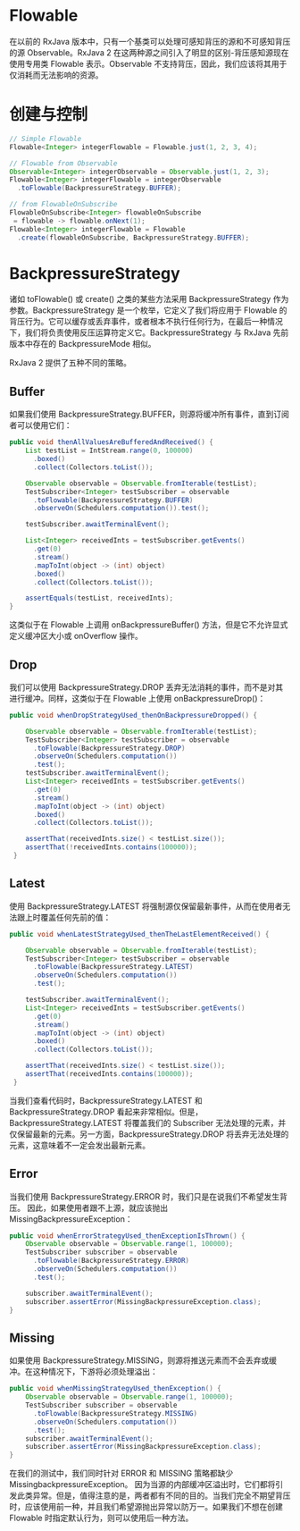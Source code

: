 # Flowable

在以前的 RxJava 版本中，只有一个基类可以处理可感知背压的源和不可感知背压的源 Observable。RxJava 2 在这两种源之间引入了明显的区别-背压感知源现在使用专用类 Flowable 表示。Observable 不支持背压，因此，我们应该将其用于仅消耗而无法影响的资源。

# 创建与控制

```java
// Simple Flowable
Flowable<Integer> integerFlowable = Flowable.just(1, 2, 3, 4);

// Flowable from Observable
Observable<Integer> integerObservable = Observable.just(1, 2, 3);
Flowable<Integer> integerFlowable = integerObservable
  .toFlowable(BackpressureStrategy.BUFFER);

// from FlowableOnSubscribe
FlowableOnSubscribe<Integer> flowableOnSubscribe
 = flowable -> flowable.onNext(1);
Flowable<Integer> integerFlowable = Flowable
  .create(flowableOnSubscribe, BackpressureStrategy.BUFFER);
```

# BackpressureStrategy

诸如 toFlowable() 或 create() 之类的某些方法采用 BackpressureStrategy 作为参数。BackpressureStrategy 是一个枚举，它定义了我们将应用于 Flowable 的背压行为。它可以缓存或丢弃事件，或者根本不执行任何行为，在最后一种情况下，我们将负责使用反压运算符定义它。BackpressureStrategy 与 RxJava 先前版本中存在的 BackpressureMode 相似。

RxJava 2 提供了五种不同的策略。

## Buffer

如果我们使用 BackpressureStrategy.BUFFER，则源将缓冲所有事件，直到订阅者可以使用它们：

```java
public void thenAllValuesAreBufferedAndReceived() {
    List testList = IntStream.range(0, 100000)
      .boxed()
      .collect(Collectors.toList());

    Observable observable = Observable.fromIterable(testList);
    TestSubscriber<Integer> testSubscriber = observable
      .toFlowable(BackpressureStrategy.BUFFER)
      .observeOn(Schedulers.computation()).test();

    testSubscriber.awaitTerminalEvent();

    List<Integer> receivedInts = testSubscriber.getEvents()
      .get(0)
      .stream()
      .mapToInt(object -> (int) object)
      .boxed()
      .collect(Collectors.toList());

    assertEquals(testList, receivedInts);
}
```

这类似于在 Flowable 上调用 onBackpressureBuffer() 方法，但是它不允许显式定义缓冲区大小或 onOverflow 操作。

## Drop

我们可以使用 BackpressureStrategy.DROP 丢弃无法消耗的事件，而不是对其进行缓冲。同样，这类似于在 Flowable 上使用 onBackpressureDrop()：

```java
public void whenDropStrategyUsed_thenOnBackpressureDropped() {

    Observable observable = Observable.fromIterable(testList);
    TestSubscriber<Integer> testSubscriber = observable
      .toFlowable(BackpressureStrategy.DROP)
      .observeOn(Schedulers.computation())
      .test();
    testSubscriber.awaitTerminalEvent();
    List<Integer> receivedInts = testSubscriber.getEvents()
      .get(0)
      .stream()
      .mapToInt(object -> (int) object)
      .boxed()
      .collect(Collectors.toList());

    assertThat(receivedInts.size() < testList.size());
    assertThat(!receivedInts.contains(100000));
 }
```

## Latest

使用 BackpressureStrategy.LATEST 将强制源仅保留最新事件，从而在使用者无法跟上时覆盖任何先前的值：

```java
public void whenLatestStrategyUsed_thenTheLastElementReceived() {

    Observable observable = Observable.fromIterable(testList);
    TestSubscriber<Integer> testSubscriber = observable
      .toFlowable(BackpressureStrategy.LATEST)
      .observeOn(Schedulers.computation())
      .test();

    testSubscriber.awaitTerminalEvent();
    List<Integer> receivedInts = testSubscriber.getEvents()
      .get(0)
      .stream()
      .mapToInt(object -> (int) object)
      .boxed()
      .collect(Collectors.toList());

    assertThat(receivedInts.size() < testList.size());
    assertThat(receivedInts.contains(100000));
 }
```

当我们查看代码时，BackpressureStrategy.LATEST 和 BackpressureStrategy.DROP 看起来非常相似。但是，BackpressureStrategy.LATEST 将覆盖我们的 Subscriber 无法处理的元素，并仅保留最新的元素。另一方面，BackpressureStrategy.DROP 将丢弃无法处理的元素，这意味着不一定会发出最新元素。

## Error

当我们使用 BackpressureStrategy.ERROR 时，我们只是在说我们不希望发生背压。 因此，如果使用者跟不上源，就应该抛出 MissingBackpressureException：

```java
public void whenErrorStrategyUsed_thenExceptionIsThrown() {
    Observable observable = Observable.range(1, 100000);
    TestSubscriber subscriber = observable
      .toFlowable(BackpressureStrategy.ERROR)
      .observeOn(Schedulers.computation())
      .test();

    subscriber.awaitTerminalEvent();
    subscriber.assertError(MissingBackpressureException.class);
}
```

## Missing

如果使用 BackpressureStrategy.MISSING，则源将推送元素而不会丢弃或缓冲。在这种情况下，下游将必须处理溢出：

```java
public void whenMissingStrategyUsed_thenException() {
    Observable observable = Observable.range(1, 100000);
    TestSubscriber subscriber = observable
      .toFlowable(BackpressureStrategy.MISSING)
      .observeOn(Schedulers.computation())
      .test();
    subscriber.awaitTerminalEvent();
    subscriber.assertError(MissingBackpressureException.class);
}
```

在我们的测试中，我们同时针对 ERROR 和 MISSING 策略都缺少 MissingbackpressureException。 因为当源的内部缓冲区溢出时，它们都将引发此类异常。但是，值得注意的是，两者都有不同的目的。当我们完全不期望背压时，应该使用前一种，并且我们希望源抛出异常以防万一。如果我们不想在创建 Flowable 时指定默认行为，则可以使用后一种方法。
